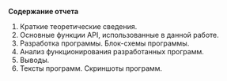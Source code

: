 **Содержание отчета**

1. Краткие теоретические сведения.
2. Основные функции API, использованные в данной работе.
3. Разработка программы. Блок-схемы программы.
4. Анализ функционирования разработанных программ.
5. Выводы.
6. Тексты программ. Скриншоты программ.